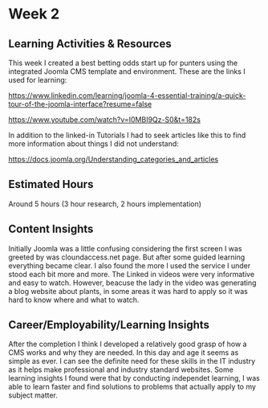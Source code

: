 # Week 2

## Learning Activities & Resources

This week I created a best betting odds start up for punters using the integrated Joomla CMS template and environment. These are the links I used for 
learning:

https://www.linkedin.com/learning/joomla-4-essential-training/a-quick-tour-of-the-joomla-interface?resume=false

https://www.youtube.com/watch?v=I0MBI9Qz-S0&t=182s

In addition to the linked-in Tutorials I had to seek articles like this to find more information about things I did not understand:

https://docs.joomla.org/Understanding_categories_and_articles

## Estimated Hours

Around 5 hours (3 hour research, 2 hours implementation)

## Content Insights

Initially Joomla was a little confusing considering the first screen I was greeted by was cloundaccess.net page. But after some guided learning everything became clear. 
I also found the more I used the service I under stood each bit more and more. The Linked in videos were very informative and easy to watch. However, beacuse the lady
in the video was generating a blog website about plants, in some areas it was hard to apply so it was hard to know where and what to watch. 

## Career/Employability/Learning Insights

After the completion I think I developed a relatively good grasp of how a CMS works and why they are needed. In this day and age it seems as simple as ever. I can see the 
definite need for these skills in the IT industry as it helps make professional and industry standard websites. Some learning insights I found were that by conducting independet learning, I was able to learn faster and find solutions to problems that actually apply to my subject matter. 
